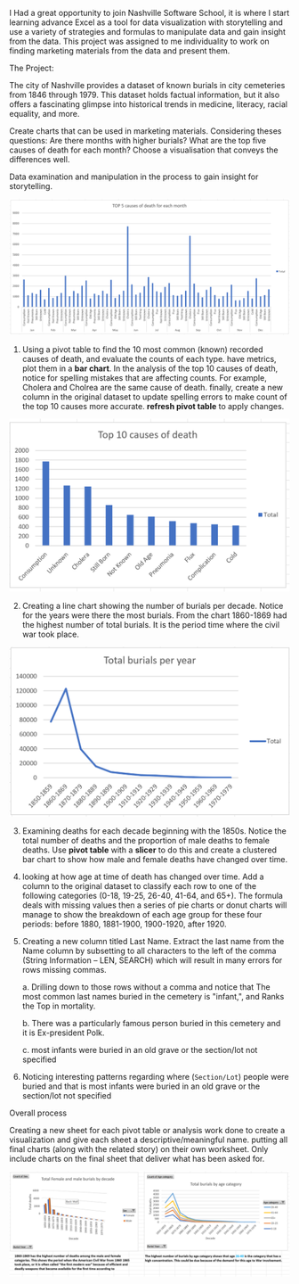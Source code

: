 I Had a great opportunity to join Nashville Software School, it is where I start learning advance Excel as a tool for data visualization with storytelling and use a variety of strategies and formulas to manipulate data and gain insight from the data. This project was assigned to me individuality to work on finding marketing materials from the data and present them.

The Project:

 The city of Nashville provides a dataset of known burials in city cemeteries from 1846 through 1979. This dataset holds factual information, but it also offers a fascinating glimpse into historical trends in medicine, literacy, racial equality, and more.

  Create charts that can be used in marketing materials. Considering theses questions: Are there months with higher burials? What are the top five causes of death for each month? Choose a visualisation that conveys the differences well.

Data examination and manipulation in the process to gain insight for storytelling. 

 ![Top 5 causes of death for each month](/assets/total_causes_death_each_month.png)

 1.	Using a pivot table to find the 10 most common (known) recorded causes of death, and evaluate the counts of each type. have metrics, plot them in a **bar chart**. In the analysis of the top 10 causes of death, notice for spelling mistakes that are affecting counts. For example, Cholera and Cholrea are the same cause of death. finally, create a new column in the original dataset to update spelling errors to make count of the top 10 causes more accurate. **refresh pivot table** to apply changes.

 ![Top 10 cause of death](/assets/Top_10_cause_of_death.png)

 2.	Creating a line chart showing the number of burials per decade. Notice for the years were there the most burials. From the chart 1860-1869 had the highest number of total burials. It is the period time where the civil war took place.

 ![Total burial per-decade](/assets/Total_burial_per-decade.png)

 3. Examining deaths for each decade beginning with the 1850s. Notice the total number of deaths and the proportion of male deaths to female deaths. Use **pivot table** with a **slicer** to do this and create a clustered bar chart to show how male and female deaths have changed over time.

 4. looking at how age at time of death has changed over time. Add a column to the original dataset to classify each row to one of the following categories (0-18, 19-25, 26-40, 41-64, and 65+). The formula deals with missing values then a series of pie charts or donut charts will manage to show the breakdown of each age group for these four periods: before 1880, 1881-1900, 1900-1920, after 1920.

 6. Creating a new column titled Last Name. Extract the last name from the Name column by subsetting to all characters to the left of the comma (String Information – LEN, SEARCH) which will result in many errors for rows missing commas.  

     a. Drilling down to those rows without a comma and notice that The
          most common last names buried in the cemetery is "infant,", and   Ranks the Top in mortality.

     b.	There was a particularly famous person buried in this cemetery and  
         it is Ex-president Polk. 

     c. most infants were buried in an old grave or the section/lot not  
         specified 

 7. Noticing interesting patterns regarding where (`Section/Lot`) people were buried and that is most infants were buried in an old grave or the section/lot not specified 

Overall process

 Creating a new sheet for each pivot table or analysis work done to create a visualization and give each sheet a descriptive/meaningful name. putting all final charts (along with the related story) on their own worksheet. Only include charts on the final sheet that deliver what has been asked for.
 
 ![Final deliver](/assets/final_deliver.png)